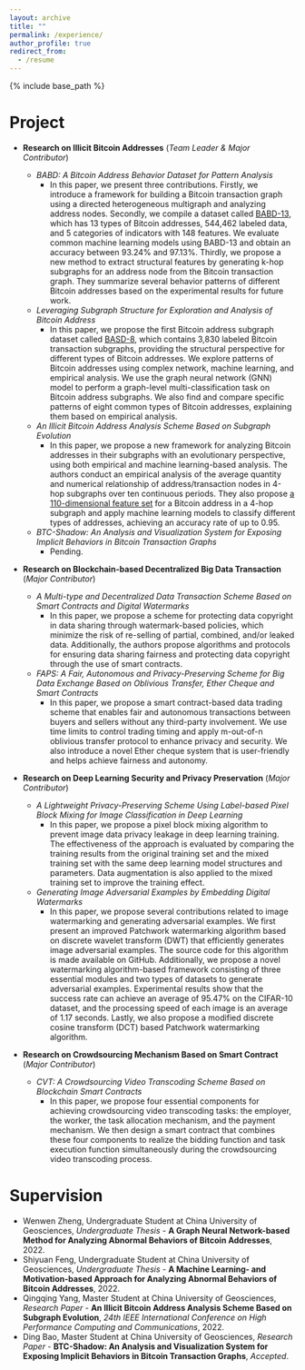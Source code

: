 ```yaml
---
layout: archive
title: ""
permalink: /experience/
author_profile: true
redirect_from:
  - /resume
---
```


{% include base_path %}

# Project

* **Research on Illicit Bitcoin Addresses** (*Team Leader & Major Contributor*)
  * *BABD: A Bitcoin Address Behavior Dataset for Pattern Analysis*
    * In this paper, we present three contributions. Firstly, we introduce a framework for building a Bitcoin transaction graph using a directed heterogeneous multigraph and analyzing address nodes. Secondly, we compile a dataset called [BABD-13](https://www.kaggle.com/datasets/lemonx/babd13), which has 13 types of Bitcoin addresses, 544,462 labeled data, and 5 categories of indicators with 148 features. We evaluate common machine learning models using BABD-13 and obtain an accuracy between 93.24% and 97.13%. Thirdly, we propose a new method to extract structural features by generating k-hop subgraphs for an address node from the Bitcoin transaction graph. They summarize several behavior patterns of different Bitcoin addresses based on the experimental results for future work.
  * *Leveraging Subgraph Structure for Exploration and Analysis of Bitcoin Address*
    * In this paper, we propose the first Bitcoin address subgraph dataset called [BASD-8](https://www.kaggle.com/datasets/lemonx/basd8), which contains 3,830 labeled Bitcoin transaction subgraphs, providing the structural perspective for different types of Bitcoin addresses. We explore patterns of Bitcoin addresses using complex network, machine learning, and empirical analysis. We use the graph neural network (GNN) model to perform a graph-level multi-classification task on Bitcoin address subgraphs. We also find and compare specific patterns of eight common types of Bitcoin addresses, explaining them based on empirical analysis.
  * *An Illicit Bitcoin Address Analysis Scheme Based on Subgraph Evolution*
    * In this paper, we propose a new framework for analyzing Bitcoin addresses in their subgraphs with an evolutionary perspective, using both empirical and machine learning-based analysis. The authors conduct an empirical analysis of the average quantity and numerical relationship of address/transaction nodes in 4-hop subgraphs over ten continuous periods. They also propose [a 110-dimensional feature set](https://www.kaggle.com/datasets/lemonx/bitcoin-subgraph-evolution-data) for a Bitcoin address in a 4-hop subgraph and apply machine learning models to classify different types of addresses, achieving an accuracy rate of up to 0.95.
  * *BTC-Shadow: An Analysis and Visualization System for Exposing Implicit Behaviors in Bitcoin Transaction Graphs*
    * Pending.

* **Research on Blockchain-based Decentralized Big Data Transaction** (*Major Contributor*)
  * *A Multi-type and Decentralized Data Transaction Scheme Based on Smart Contracts and Digital Watermarks*
    * In this paper, we propose a scheme for protecting data copyright in data sharing through watermark-based policies, which minimize the risk of re-selling of partial, combined, and/or leaked data. Additionally, the authors propose algorithms and protocols for ensuring data sharing fairness and protecting data copyright through the use of smart contracts.
  * *FAPS: A Fair, Autonomous and Privacy-Preserving Scheme for Big Data Exchange Based on Oblivious Transfer, Ether Cheque and Smart Contracts*
    * In this paper, we propose a smart contract-based data trading scheme that enables fair and autonomous transactions between buyers and sellers without any third-party involvement. We use time limits to control trading timing and apply m-out-of-n oblivious transfer protocol to enhance privacy and security. We also introduce a novel Ether cheque system that is user-friendly and helps achieve fairness and autonomy.

* **Research on Deep Learning Security and Privacy Preservation** (*Major Contributor*)
  * *A Lightweight Privacy-Preserving Scheme Using Label-based Pixel Block Mixing for Image Classification in Deep Learning*
    * In this paper, we propose a pixel block mixing algorithm to prevent image data privacy leakage in deep learning training. The effectiveness of the approach is evaluated by comparing the training results from the original training set and the mixed training set with the same deep learning model structures and parameters. Data augmentation is also applied to the mixed training set to improve the training effect.
  * *Generating Image Adversarial Examples by Embedding Digital Watermarks*
    * In this paper, we propose several contributions related to image watermarking and generating adversarial examples. We first present an improved Patchwork watermarking algorithm based on discrete wavelet transform (DWT) that efficiently generates image adversarial examples. The source code for this algorithm is made available on GitHub. Additionally, we propose a novel watermarking algorithm-based framework consisting of three essential modules and two types of datasets to generate adversarial examples. Experimental results show that the success rate can achieve an average of 95.47% on the CIFAR-10 dataset, and the processing speed of each image is an average of 1.17 seconds. Lastly, we also propose a modified discrete cosine transform (DCT) based Patchwork watermarking algorithm.

* **Research on Crowdsourcing Mechanism Based on Smart Contract** (*Major Contributor*)
  * *CVT: A Crowdsourcing Video Transcoding Scheme Based on Blockchain Smart Contracts*
    * In this paper, we propose four essential components for achieving crowdsourcing video transcoding tasks: the employer, the worker, the task allocation mechanism, and the payment mechanism. We then design a smart contract that combines these four components to realize the bidding function and task execution function simultaneously during the crowdsourcing video transcoding process.

# Supervision

* Wenwen Zheng, Undergraduate Student at China University of Geosciences, *Undergraduate Thesis* - **A Graph Neural Network-based Method for Analyzing Abnormal Behaviors of Bitcoin Addresses**, 2022.
* Shiyuan Feng, Undergraduate Student at China University of Geosciences, *Undergraduate Thesis* - **A Machine Learning- and Motivation-based Approach for Analyzing Abnormal Behaviors of Bitcoin Addresses**, 2022.
* Qingqing Yang, Master Student at China University of Geosciences, *Research Paper* - **An Illicit Bitcoin Address Analysis Scheme Based on Subgraph Evolution**, *24th IEEE International Conference on High Performance Computing and Communications*, 2022.
* Ding Bao, Master Student at China University of Geosciences, *Research Paper* - **BTC-Shadow: An Analysis and Visualization System for Exposing Implicit Behaviors in Bitcoin Transaction Graphs**, *Accepted*.

<!-- # Intership -->


  
